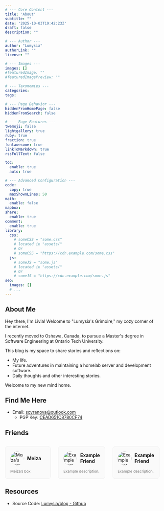 ```yaml
---
# --- Core Content ---
title: 'About'
subtitle: ""
date: '2025-10-03T19:42:23Z'
draft: false
description: ""

# --- Author ---
author: "Lumysia"
authorLink: ""
license: ""

# --- Images ---
images: []
#featuredImage: ""
#featuredImagePreview: ""

# --- Taxonomies ---
categories:
tags:

# --- Page Behavior ---
hiddenFromHomePage: false
hiddenFromSearch: false

# --- Page Features ---
twemoji: false
lightgallery: true
ruby: true
fraction: true
fontawesome: true
linkToMarkdown: true
rssFullText: false

toc:
  enable: true
  auto: true

# --- Advanced Configuration ---
code:
  copy: true
  maxShownLines: 50
math:
  enable: false
mapbox:
share:
  enable: true
comment:
  enable: true
library:
  css:
    # someCSS = "some.css"
    # located in "assets/"
    # Or
    # someCSS = "https://cdn.example.com/some.css"
  js:
    # someJS = "some.js"
    # located in "assets/"
    # Or
    # someJS = "https://cdn.example.com/some.js"
seo:
  images: []
  # ...
---
```


## About Me

Hey there, I'm Livia! Welcome to "Lumysia's Grimoire," my cozy corner of the internet.

I recently moved to Oshawa, Canada, to pursue a Master's degree in Software Engineering at Ontario Tech University.

This blog is my space to share stories and reflections on:

- My life.
- Future adventures in maintaining a homelab server and development software.
- Daily thoughts and other interesting stories.

Welcome to my new mind home.

## Find Me Here

- Email: <sovranova@outlook.com>
  - PGP Key: [CEAD651C8780CF74](/gpg-lumysia-pubkey.asc)

## Friends

<style>
  .friends-grid {
    display: grid;
    grid-template-columns: 1fr 1fr 1fr;
    gap: 1.5rem;
    list-style-type: none;
    padding: 0;
    margin-top: 2rem;
  }

  .friend-card {
    border: 1px solid var(--border-color, #eee);
    background: var(--card-background, #fafafa);
    border-radius: 8px;
    padding: 1rem;
    transition: transform 0.2s, box-shadow 0.2s;
    text-align: left;
  }
  .friend-card:hover {
    transform: translateY(-5px);
    box-shadow: 0 4px 12px rgba(0,0,0,0.1);
  }

  .card-header {
    display: flex;
    align-items: center;
    margin-bottom: 0.75rem;
  }

  .card-avatar {
    width: 45px;
    height: 45px;
    border-radius: 50%;
    object-fit: cover;
    margin-right: 10px;
  }

  .card-name {
    font-weight: bold;
    font-size: 1.1em;
    color: var(--body-color);
  }

  .card-description {
    font-size: 0.85em;
    color: var(--secondary-color, #777);
    margin: 0;
  }

  .friend-card a {
    text-decoration: none;
    color: inherit;
  }

  body[theme="dark"] .friend-card {
    border: 1px solid #333;
    background: #252627;
  }
  body[theme="dark"] .friend-card:hover {
    box-shadow: 0 4px 12px rgba(0,0,0,0.3);
  }

  @media (max-width: 768px) {
    .friends-grid {
      grid-template-columns: 1fr 1fr;
    }
  }
  @media (max-width: 480px) {
    .friends-grid {
      grid-template-columns: 1fr;
    }
  }
</style>

<div class="friends-grid">

  <div class="friend-card">
    <a href="https://meiza.cc/" target="_blank" rel="noopener noreferrer">
      <div class="card-header">
        <img src="https://meiza.cc/wp-content/uploads/2024/11/%E9%80%8F%E6%98%8E%E5%BA%95812264566f14da8ea7f525b8cb97fc1e-01.png" alt="Meiza's Avatar" class="card-avatar">
        <span class="card-name">Meiza</span>
      </div>
      <p class="card-description">
        Meiza’s box
      </p>
    </a>
  </div>

  <div class="friend-card">
    <a href="https://example.com" target="_blank" rel="noopener noreferrer">
      <div class="card-header">
        <img src="https://i.pravatar.cc/300" alt="Example Avatar" class="card-avatar">
        <span class="card-name">Example Friend</span>
      </div>
      <p class="card-description">
        Example description.
      </p>
    </a>
  </div>
  
  <div class="friend-card">
    <a href="https://example.com" target="_blank" rel="noopener noreferrer">
      <div class="card-header">
        <img src="https://i.pravatar.cc/300" alt="Example Avatar" class="card-avatar">
        <span class="card-name">Example Friend</span>
      </div>
      <p class="card-description">
        Example description.
      </p>
    </a>
  </div>

</div>

## Resources

- Source Code: [Lumysia/blog - Github](https://github.com/Lumysia/blog)
